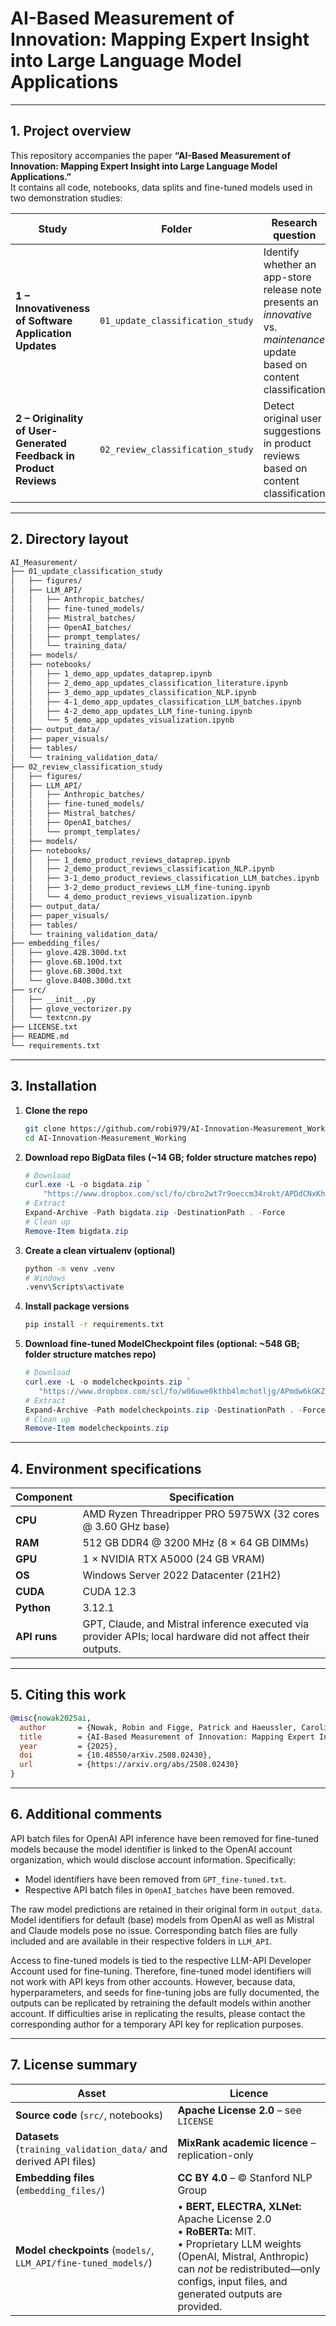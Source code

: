 # AI-Based Measurement of Innovation: Mapping Expert Insight into Large Language Model Applications

---

## 1. Project overview
This repository accompanies the paper **“AI-Based Measurement of Innovation: Mapping Expert Insight into Large Language Model Applications.”**  
It contains all code, notebooks, data splits and fine-tuned models used in two demonstration studies:

| Study | Folder | Research question | Data source | Task type |
|-------|--------|-------------------|-------------|-----------|
| **1 – Innovativeness of Software Application Updates** | `01_update_classification_study` | Identify whether an app-store release note presents an *innovative* vs. *maintenance* update based on content classification | 4 000 manually-labelled Apple App Store update release notes| **single-label** (7 labels) |
| **2 – Originality of User-Generated Feedback in Product Reviews** | `02_review_classification_study` | Detect original user suggestions in product reviews based on content classification | 4 000 manually-labelled Apple App Store app reviews | **multi-label** (9 labels) |


---

## 2. Directory layout
```bash
AI_Measurement/
├── 01_update_classification_study
│   ├── figures/
│   ├── LLM_API/
│   │   ├── Anthropic_batches/
│   │   ├── fine-tuned_models/
│   │   ├── Mistral_batches/
│   │   ├── OpenAI_batches/
│   │   ├── prompt_templates/
│   │   └── training_data/
│   ├── models/
│   ├── notebooks/
│   │   ├── 1_demo_app_updates_dataprep.ipynb
│   │   ├── 2_demo_app_updates_classification_literature.ipynb
│   │   ├── 3_demo_app_updates_classification_NLP.ipynb
│   │   ├── 4-1_demo_app_updates_classification_LLM_batches.ipynb
│   │   ├── 4-2_demo_app_updates_LLM_fine-tuning.ipynb
│   │   └── 5_demo_app_updates_visualization.ipynb
│   ├── output_data/
│   ├── paper_visuals/
│   ├── tables/
│   └── training_validation_data/
├── 02_review_classification_study
│   ├── figures/
│   ├── LLM_API/
│   │   ├── Anthropic_batches/
│   │   ├── fine-tuned_models/
│   │   ├── Mistral_batches/
│   │   ├── OpenAI_batches/
│   │   └── prompt_templates/
│   ├── models/
│   ├── notebooks/
│   │   ├── 1_demo_product_reviews_dataprep.ipynb
│   │   ├── 2_demo_product_reviews_classification_NLP.ipynb
│   │   ├── 3-1_demo_product_reviews_classification_LLM_batches.ipynb
│   │   ├── 3-2_demo_product_reviews_LLM_fine-tuning.ipynb
│   │   └── 4_demo_product_reviews_visualization.ipynb
│   ├── output_data/
│   ├── paper_visuals/
│   ├── tables/
│   └── training_validation_data/
├── embedding_files/
│   ├── glove.42B.300d.txt
│   ├── glove.6B.100d.txt
│   ├── glove.6B.300d.txt
│   └── glove.840B.300d.txt
├── src/
│   ├── __init__.py
│   ├── glove_vectorizer.py
│   └── textcnn.py
├── LICENSE.txt
├── README.md
└── requirements.txt
```
---
## 3. Installation

1. **Clone the repo**
    ```bash
    git clone https://github.com/robi979/AI-Innovation-Measurement_Working.git
    cd AI-Innovation-Measurement_Working
    ```
2. **Download repo BigData files (~14 GB; folder structure matches repo)**
   ```powershell
   # Download
   curl.exe -L -o bigdata.zip `
       "https://www.dropbox.com/scl/fo/cbro2wt7r9oeccm34rokt/APDdCNxKhlyd6RZUy3_liag?rlkey=6msm4jopkj3pfx1wn2uya9naz&dl=1"
   # Extract
   Expand-Archive -Path bigdata.zip -DestinationPath . -Force
   # Clean up
   Remove-Item bigdata.zip
   ```
3. **Create a clean virtualenv (optional)**
    ```bash
    python -m venv .venv
    # Windows
    .venv\Scripts\activate
    ```
4. **Install package versions**
    ```bash
    pip install -r requirements.txt
    ```
5. **Download fine-tuned ModelCheckpoint files (optional: ~548 GB; folder structure matches repo)**
   ```powershell
   # Download
   curl.exe -L -o modelcheckpoints.zip `
      "https://www.dropbox.com/scl/fo/w06uwe0kthb4lmchotljg/APmdw6kGKZGU9Ew0CrQ5xtU?rlkey=2sqqipvea3plzc8h33znvwx8g&dl=1"
   # Extract
   Expand-Archive -Path modelcheckpoints.zip -DestinationPath . -Force
   # Clean up
   Remove-Item modelcheckpoints.zip
   ```

---

## 4. Environment specifications
| Component | Specification |
|-----------|--------------|
| **CPU**   | AMD Ryzen Threadripper PRO 5975WX (32 cores @ 3.60 GHz base) |
| **RAM**   | 512 GB DDR4 @ 3200 MHz (8 × 64 GB DIMMs) |
| **GPU**   | 1 × NVIDIA RTX A5000 (24 GB VRAM) |
| **OS**    | Windows Server 2022 Datacenter (21H2) |
| **CUDA**  | CUDA 12.3 |
| **Python** | 3.12.1 |
| **API runs** | GPT, Claude, and Mistral inference executed via provider APIs; local hardware did not affect their outputs. |

---

## 5. Citing this work
```bibtex
@misc{nowak2025ai,
  author       = {Nowak, Robin and Figge, Patrick and Haeussler, Carolin},
  title        = {AI-Based Measurement of Innovation: Mapping Expert Insight into Large Language Model Applications},
  year         = {2025},
  doi          = {10.48550/arXiv.2508.02430},
  url          = {https://arxiv.org/abs/2508.02430}
}
```

---

## 6. Additional comments
API batch files for OpenAI API inference have been removed for fine-tuned models because the model identifier is linked to the OpenAI account organization, which would disclose account information. Specifically:
* Model identifiers have been removed from `GPT_fine-tuned.txt`.
* Respective API batch files in `OpenAI_batches` have been removed.

The raw model predictions are retained in their original form in `output_data`.
Model identifiers for default (base) models from OpenAI as well as Mistral and Claude models pose no issue. 
Corresponding batch files are fully included and are available in their respective folders in `LLM_API`.

Access to fine-tuned models is tied to the respective LLM-API Developer Account used for fine-tuning. Therefore, fine-tuned model identifiers will not work with API keys from other accounts. 
However, because data, hyperparameters, and seeds for fine-tuning jobs are fully documented, the outputs can be replicated by retraining the default models within another account. If difficulties arise in replicating the results, please contact the corresponding author for a temporary API key for replication purposes.

---

## 7. License summary

| Asset | Licence |
|-------|---------|
| **Source code** (`src/`, notebooks) | **Apache License 2.0** – see `LICENSE`|
| **Datasets** (`training_validation_data/` and derived API files) | **MixRank academic licence** – replication-only|
| **Embedding files** (`embedding_files/`) | **CC BY 4.0** – © Stanford NLP Group |
| **Model checkpoints** (`models/`, `LLM_API/fine-tuned_models/`) | • **BERT, ELECTRA, XLNet:** Apache License 2.0 <br>• **RoBERTa:** MIT. <br>• Proprietary LLM weights (OpenAI, Mistral, Anthropic) can *not* be redistributed—only configs, input files, and generated outputs are provided. |

